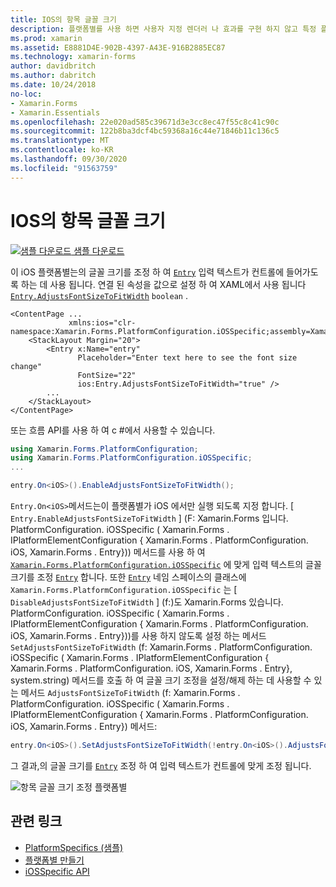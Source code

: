 ```yaml
---
title: IOS의 항목 글꼴 크기
description: 플랫폼별를 사용 하면 사용자 지정 렌더러 나 효과를 구현 하지 않고 특정 플랫폼 에서만 사용할 수 있는 기능을 사용할 수 있습니다. 이 문서에서는 항목의 글꼴 크기를 조정 하는 iOS 플랫폼별를 사용 하는 방법을 설명 합니다.
ms.prod: xamarin
ms.assetid: E8881D4E-902B-4397-A43E-916B2885EC87
ms.technology: xamarin-forms
author: davidbritch
ms.author: dabritch
ms.date: 10/24/2018
no-loc:
- Xamarin.Forms
- Xamarin.Essentials
ms.openlocfilehash: 22e020ad585c39671d3e3cc8ec47f55c8c41c90c
ms.sourcegitcommit: 122b8ba3dcf4bc59368a16c44e71846b11c136c5
ms.translationtype: MT
ms.contentlocale: ko-KR
ms.lasthandoff: 09/30/2020
ms.locfileid: "91563759"
---
```

# <a name="entry-font-size-on-ios"></a>IOS의 항목 글꼴 크기

[![샘플 다운로드](~/media/shared/download.png) 샘플 다운로드](https://docs.microsoft.com/samples/xamarin/xamarin-forms-samples/userinterface-platformspecifics)

이 iOS 플랫폼별는의 글꼴 크기를 조정 하 여 [`Entry`](xref:Xamarin.Forms.Entry) 입력 텍스트가 컨트롤에 들어가도록 하는 데 사용 됩니다. 연결 된 속성을 값으로 설정 하 여 XAML에서 사용 됩니다 [`Entry.AdjustsFontSizeToFitWidth`](xref:Xamarin.Forms.PlatformConfiguration.iOSSpecific.Entry.AdjustsFontSizeToFitWidthProperty) `boolean` .

```xaml
<ContentPage ...
             xmlns:ios="clr-namespace:Xamarin.Forms.PlatformConfiguration.iOSSpecific;assembly=Xamarin.Forms.Core"
    <StackLayout Margin="20">
        <Entry x:Name="entry"
               Placeholder="Enter text here to see the font size change"
               FontSize="22"
               ios:Entry.AdjustsFontSizeToFitWidth="true" />
        ...
    </StackLayout>
</ContentPage>
```

또는 흐름 API를 사용 하 여 c #에서 사용할 수 있습니다.

```csharp
using Xamarin.Forms.PlatformConfiguration;
using Xamarin.Forms.PlatformConfiguration.iOSSpecific;
...

entry.On<iOS>().EnableAdjustsFontSizeToFitWidth();
```

`Entry.On<iOS>`메서드는이 플랫폼별가 iOS 에서만 실행 되도록 지정 합니다. [ `Entry.EnableAdjustsFontSizeToFitWidth` ] (F: Xamarin.Forms 입니다. PlatformConfiguration. iOSSpecific ( Xamarin.Forms . IPlatformElementConfiguration { Xamarin.Forms . PlatformConfiguration. iOS, Xamarin.Forms . Entry})) 메서드를 사용 하 여 [`Xamarin.Forms.PlatformConfiguration.iOSSpecific`](xref:Xamarin.Forms.PlatformConfiguration.iOSSpecific) 에 맞게 입력 텍스트의 글꼴 크기를 조정 [`Entry`](xref:Xamarin.Forms.Entry) 합니다. 또한 [`Entry`](xref:Xamarin.Forms.PlatformConfiguration.iOSSpecific.Entry) 네임 스페이스의 클래스에 `Xamarin.Forms.PlatformConfiguration.iOSSpecific` 는 [ `DisableAdjustsFontSizeToFitWidth` ] (f:)도 Xamarin.Forms 있습니다. PlatformConfiguration. iOSSpecific ( Xamarin.Forms . IPlatformElementConfiguration { Xamarin.Forms . PlatformConfiguration. iOS, Xamarin.Forms . Entry}))를 사용 하지 않도록 설정 하는 메서드 `SetAdjustsFontSizeToFitWidth` (f: Xamarin.Forms . PlatformConfiguration. iOSSpecific ( Xamarin.Forms . IPlatformElementConfiguration { Xamarin.Forms . PlatformConfiguration. iOS, Xamarin.Forms . Entry}, system.string) 메서드를 호출 하 여 글꼴 크기 조정을 설정/해제 하는 데 사용할 수 있는 메서드 `AdjustsFontSizeToFitWidth` (f: Xamarin.Forms . PlatformConfiguration. iOSSpecific ( Xamarin.Forms . IPlatformElementConfiguration { Xamarin.Forms . PlatformConfiguration. iOS, Xamarin.Forms . Entry}) 메서드:

```csharp
entry.On<iOS>().SetAdjustsFontSizeToFitWidth(!entry.On<iOS>().AdjustsFontSizeToFitWidth());
```

그 결과,의 글꼴 크기를 [`Entry`](xref:Xamarin.Forms.Entry) 조정 하 여 입력 텍스트가 컨트롤에 맞게 조정 됩니다.

![항목 글꼴 크기 조정 플랫폼별](entry-font-size-images/entry-font-size.png)

## <a name="related-links"></a>관련 링크

- [PlatformSpecifics (샘플)](/samples/xamarin/xamarin-forms-samples/userinterface-platformspecifics)
- [플랫폼별 만들기](~/xamarin-forms/platform/platform-specifics/index.md#creating-platform-specifics)
- [iOSSpecific API](xref:Xamarin.Forms.PlatformConfiguration.iOSSpecific)